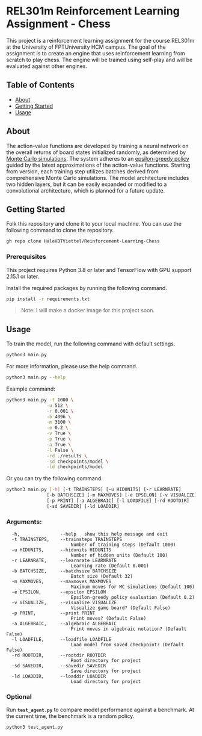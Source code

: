 # REL301m Reinforcement Learning Assignment - Chess

This project is a reinforcement learning assignment for the course REL301m at the University of FPTUniversity HCM campus. The goal of the assignment is to create an engine that uses reinforcement learning from scratch to play chess. The engine will be trained using self-play and will be evaluated against other engines.

## Table of Contents

- [About](#about)
- [Getting Started](#getting_started)
- [Usage](#usage)

## About <a name = "about"></a>

The action-value functions are developed by training a neural network on the overall returns of board states initialized randomly, as determined by [Monte Carlo simulations](https://www.youtube.com/watch?v=7TqhmX92P6U). The system adheres to an [epsilon-greedy policy](https://www.geeksforgeeks.org/epsilon-greedy-algorithm-in-reinforcement-learning/) guided by the latest approximations of the action-value functions. Starting from version, each training step utilizes batches derived from comprehensive Monte Carlo simulations. The model architecture includes two hidden layers, but it can be easily expanded or modified to a convolutional architecture, which is planned for a future update.

## Getting Started <a name = "getting_started"></a>

Folk this repository and clone it to your local machine. You can use the following command to clone the repository.

```bash
gh repo clone HaleVDTViettel/Reinforcement-Learning-Chess
```


### Prerequisites
This project requires Python 3.8 or later and TensorFlow with GPU support 2.15.1 or later.

Install the required packages by running the following command.

```bash
pip install -r requirements.txt
```
>Note: I will make a docker image for this project soon.

## Usage <a name = "usage"></a>

To train the model, run the following command with default settings.

```bash
python3 main.py
```
For more information, please use the help command.

```bash
python3 main.py --help
```
Example command:

```bash
python3 main.py -t 1000 \
               -u 512 \
               -r 0.001 \
               -b 4096 \
               -m 3100 \
               -e 0.2 \
               -v True \
               -p True \
               -a True \
               -l False \
               -rd ./results \
               -sd checkpoints/model \
               -ld checkpoints/model
```
Or you can try the following command.

```bash
python3 main.py [-h] [-t TRAINSTEPS] [-u HIDUNITS] [-r LEARNRATE]
               [-b BATCHSIZE] [-m MAXMOVES] [-e EPSILON] [-v VISUALIZE]
               [-p PRINT] [-a ALGEBRAIC] [-l LOADFILE] [-rd ROOTDIR]
               [-sd SAVEDIR] [-ld LOADDIR]
```

### Arguments:

```console
  -h,               --help   show this help message and exit
  -t TRAINSTEPS,    --trainsteps TRAINSTEPS
                        Number of training steps (Default 1000)
  -u HIDUNITS,      --hidunits HIDUNITS
                        Number of hidden units (Default 100)
  -r LEARNRATE,     --learnrate LEARNRATE
                        Learning rate (Default 0.001)
  -b BATCHSIZE,     --batchsize BATCHSIZE
                        Batch size (Default 32)
  -m MAXMOVES,      --maxmoves MAXMOVES
                        Maximum moves for MC simulations (Default 100)
  -e EPSILON,       --epsilon EPSILON
                        Epsilon-greedy policy evaluation (Default 0.2)
  -v VISUALIZE,     --visualize VISUALIZE
                        Visualize game board? (Default False)
  -p PRINT,         --print PRINT
                        Print moves? (Default False)
  -a ALGEBRAIC,     --algebraic ALGEBRAIC
                        Print moves in algebraic notation? (Default False)
  -l LOADFILE,      --loadfile LOADFILE
                        Load model from saved checkpoint? (Default False)
  -rd ROOTDIR,      --rootdir ROOTDIR
                        Root directory for project
  -sd SAVEDIR,      --savedir SAVEDIR
                        Save directory for project
  -ld LOADDIR,      --loaddir LOADDIR
                        Load directory for project
 ```
### Optional
Run **`test_agent.py`** to compare model performance against a benchmark. At the current time, the benchmark is a random policy.
    
```bash
python3 test_agent.py
```
